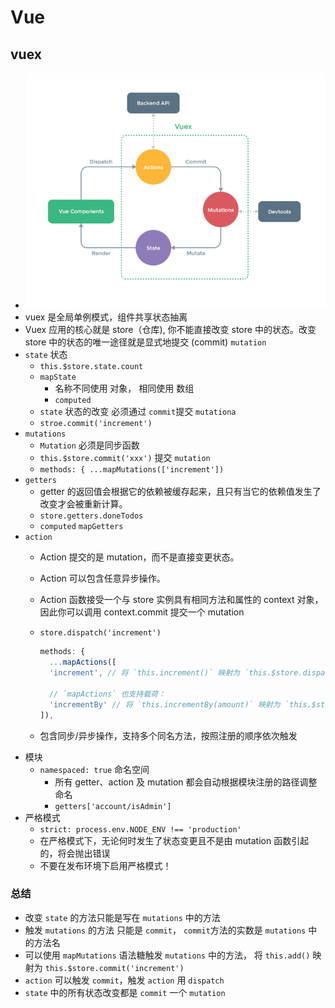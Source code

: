 # Vue

## vuex

+ ![vuex](../assets/images/vuex.png)
+ vuex 是全局单例模式，组件共享状态抽离
+ Vuex 应用的核心就是 store（仓库), 你不能直接改变 store 中的状态。改变 store 中的状态的唯一途径就是显式地提交 (commit) `mutation`
+ `state` 状态
  + `this.$store.state.count`
  + `mapState`
    + 名称不同使用 对象， 相同使用 数组
    + `computed`
  + `state` 状态的改变 必须通过 `commit`提交 `mutationa`
  + `stroe.commit('increment')`
+ `mutations`
  + `Mutation` 必须是同步函数
  + `this.$store.commit('xxx')` 提交 `mutation`
  + `methods: { ...mapMutations(['increment'])`
+ `getters`
  + getter 的返回值会根据它的依赖被缓存起来，且只有当它的依赖值发生了改变才会被重新计算。
  + `store.getters.doneTodos`
  + `computed` `mapGetters`
+ `action`
  + Action 提交的是 mutation，而不是直接变更状态。
  + Action 可以包含任意异步操作。
  + Action 函数接受一个与 store 实例具有相同方法和属性的 context 对象，因此你可以调用 context.commit 提交一个 mutation
  + `store.dispatch('increment')`

    ```js
    methods: {
      ...mapActions([
      'increment', // 将 `this.increment()` 映射为 `this.$store.dispatch('increment')`

      // `mapActions` 也支持载荷：
      'incrementBy' // 将 `this.incrementBy(amount)` 映射为 `this.$store.dispatch('incrementBy', amount)`
    ]),
    ```

  + 包含同步/异步操作，支持多个同名方法，按照注册的顺序依次触发
+ 模块
  + `namespaced: true` 命名空间
    + 所有 getter、action 及 mutation 都会自动根据模块注册的路径调整命名
    + `getters['account/isAdmin']`
+ 严格模式
  + `strict: process.env.NODE_ENV !== 'production'`
  + 在严格模式下，无论何时发生了状态变更且不是由 mutation 函数引起的，将会抛出错误
  + 不要在发布环境下启用严格模式！

### 总结

+ 改变 `state` 的方法只能是写在 `mutations` 中的方法
+ 触发 `mutations` 的方法 只能是 `commit`， `commit`方法的实数是 `mutations` 中的方法名
+ 可以使用 `mapMutations` 语法糖触发 `mutations` 中的方法， 将 `this.add()` 映射为 `this.$store.commit('increment')`
+ `action` 可以触发 `commit`，触发 `action` 用 `dispatch`
+ `state` 中的所有状态改变都是 `commit` 一个 `mutation`
